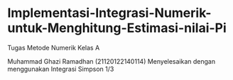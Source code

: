 # Implementasi-Integrasi-Numerik-untuk-Menghitung-Estimasi-nilai-Pi
Tugas Metode Numerik Kelas A

Muhammad Ghazi Ramadhan (21120122140114)
Menyelesaikan dengan menggunakan Integrasi Simpson 1/3   

